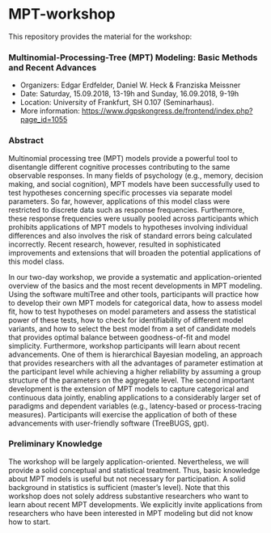# MPT-workshop

This repository provides the material for the workshop: 

### Multinomial-Processing-Tree (MPT) Modeling: Basic Methods and Recent Advances

* Organizers: Edgar Erdfelder, Daniel W. Heck & Franziska Meissner
* Date: Saturday, 15.09.2018, 13-19h and Sunday, 16.09.2018, 9-19h
* Location: University of Frankfurt, SH 0.107 (Seminarhaus). 
* More information: https://www.dgpskongress.de/frontend/index.php?page_id=1055

### Abstract

Multinomial processing tree (MPT) models provide a powerful tool to disentangle different cognitive processes contributing to the same observable responses. In many fields of psychology (e.g., memory, decision making, and social cognition), MPT models have been successfully used to test hypotheses concerning specific processes via separate model parameters. So far, however, applications of this model class were restricted to discrete data such as response frequencies. Furthermore, these response frequencies were usually pooled across participants which prohibits applications of MPT models to hypotheses involving individual differences and also involves the risk of standard errors being calculated incorrectly. Recent research, however, resulted in sophisticated improvements and extensions that will broaden the potential applications of this model class.

In our two-day workshop, we provide a systematic and application-oriented overview of the basics and the most recent developments in MPT modeling. Using the software multiTree and other tools, participants will practice how to develop their own MPT models for categorical data, how to assess model fit, how to test hypotheses on model parameters and assess the statistical power of these tests, how to check for identifiability of different model variants, and how to select the best model from a set of candidate models that provides optimal balance between goodness-of-fit and model simplicity. Furthermore, workshop participants will learn about recent advancements. One of them is hierarchical Bayesian modeling, an approach that provides researchers with all the advantages of parameter estimation at the participant level while achieving a higher reliability by assuming a group structure of the parameters on the aggregate level. The second important development is the extension of MPT models to capture categorical and continuous data jointly, enabling applications to a considerably larger set of paradigms and dependent variables (e.g., latency-based or process-tracing measures). Participants will exercise the application of both of these advancements with user-friendly software (TreeBUGS, gpt).

### Preliminary Knowledge

 The workshop will be largely application-oriented. Nevertheless, we will provide a solid conceptual and statistical treatment. Thus, basic knowledge about MPT models is useful but not necessary for participation. A solid background in statistics is sufficient (master’s level). Note that this workshop does not solely address substantive researchers who want to learn about recent MPT developments. We explicitly invite applications from researchers who have been interested in MPT modeling but did not know how to start.
